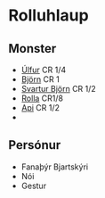 # Rolluhlaup

## Monster
- [Úlfur](https://www.dndbeyond.com/monsters/17062-wolf) CR 1/4
- [Björn](https://www.dndbeyond.com/monsters/16816-brown-bear) CR 1
- [Svartur Björn](https://www.dndbeyond.com/monsters/16806-black-bear) CR 1/2
- [Rolla](https://www.dndbeyond.com/monsters/16984-pony) CR1/8
- [Api](https://www.dndbeyond.com/monsters/16788-ape) CR 1/2
- 

## Persónur
- Fanaþýr Bjartskýri
- Nói
- Gestur